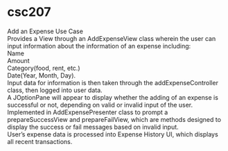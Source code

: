 # csc207

Add an Expense Use Case <br />
Provides a View through an AddExpenseView class wherein the user can input information about the information of an expense including: <br />
Name <br />
Amount <br />
Category(food, rent, etc.) <br />
Date(Year, Month, Day). <br />
Input data for information is then taken through the addExpenseController class, then logged into user data. <br />
A JOptionPane will appear to display whether the adding of an expense is successful or not, depending on valid or invalid input of the user. <br />
Implemented in AddExpensePresenter class to prompt a prepareSuccessView and prepareFailView, which are methods designed to display the success or fail messages based on invalid input. <br />
User’s expense data is processed into Expense History UI, which displays all recent transactions. <br />
